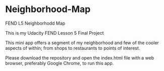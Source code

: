 # Neighborhood-Map
FEND L5 Neighborhodd Map

This is my Udacity FEND Lesson 5 Final Project

This mini app offers a segment of my neighborhood and few of the cooler aspects of within; from shops to restaurants to points of interest.

Please download the repository and open the index.html file with a web browser, preferably Google Chrome, to run this app.
